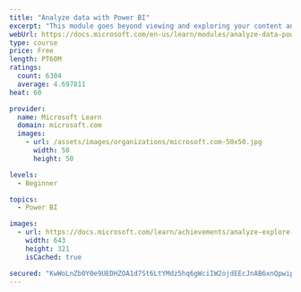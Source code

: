 ```yaml
---
title: "Analyze data with Power BI"
excerpt: "This module goes beyond viewing and exploring your content and explains how to interact with it by working with reports and dashboards to uncover and share new business insights."
webUrl: https://docs.microsoft.com/en-us/learn/modules/analyze-data-power-bi/
type: course
price: Free
length: PT60M
ratings:
  count: 6304
  average: 4.697811
heat: 60

provider:
  name: Microsoft Learn
  domain: microsoft.com
  images:
    - url: /assets/images/organizations/microsoft.com-50x50.jpg
      width: 50
      height: 50

levels:
  - Beginner

topics:
  - Power BI

images:
  - url: https://docs.microsoft.com/learn/achievements/analyze-explore-data-power-bi-social.png
    width: 643
    height: 321
    isCached: true

secured: "KwWoLnZb0Y0e9UEDHZOA1d7St6LtYMdz5hq6gWciIW2ojdEEcJnAB6xnQpwipK09I0HSoYBrZk8vnHgojy7lxMEey0Lf2S6f5ch3decS0/eb7G5QN1Q/jX1RQ9r0FymRnGKXDqnANTYH5TSXhhlBMKUqz0Ns9YF4oRWjeYLqGdvN0B3+Ji4pil7d85/dSBxqRu95gI493KbLlKkGuj+AAyblOK+M9z6H6z4xWZj9B9ynsLhYeBOwCJDM0L99wl1g5VSR4SrFa+xOEw8eQo3uBzADUGF8piEmhViGaldkqsm2c6pjL8vq1SrsH5ihgjkHWkC1LsaUTiCmkYFmt5I7ca5r2XYwFue2gAroV6xKdUPAcG1zsmhWYxJj+vqA3A/YaUXmWaVmEEZZtyYu3/gll7MhB2ftVMqtypIeNvf3niA=;eqqJd0HCZc4ZxXYpKxx6HQ=="
---
```


